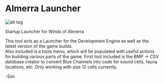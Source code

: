# Almerra Launcher
![alt tag](https://static.wixstatic.com/media/0cc0b4_9db90e1cca194fda812ba357274874c0~mv2.png/v1/fit/w_375,h_375/0cc0b4_9db90e1cca194fda812ba357274874c0~mv2.png)

Startup Launcher for Winds of Almerra

This tool acts as a Launcher for the Development Engine as well as the latest version of the game builds.  
Also included is a tools menu, which will be populated with useful actions for building various parts of 
the game.  First tool included is the BMP -> CSV database creator to convert Blue Channels into code for 
sound cells, fauna locations, etc.  Only working with size 12 cells currently.

-Sim
